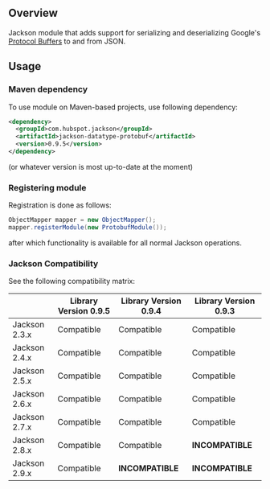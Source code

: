 ## Overview

Jackson module that adds support for serializing and deserializing Google's 
[Protocol Buffers](https://code.google.com/p/protobuf/) to and from JSON.

## Usage

### Maven dependency

To use module on Maven-based projects, use following dependency:

```xml
<dependency>
  <groupId>com.hubspot.jackson</groupId>
  <artifactId>jackson-datatype-protobuf</artifactId>
  <version>0.9.5</version>
</dependency>
```

(or whatever version is most up-to-date at the moment)

### Registering module

Registration is done as follows:

```java
ObjectMapper mapper = new ObjectMapper();
mapper.registerModule(new ProtobufModule());
```

after which functionality is available for all normal Jackson operations.

### Jackson Compatibility

See the following compatibility matrix:

| | Library Version 0.9.5 | Library Version 0.9.4 | Library Version 0.9.3 |
| ----- | --------------------- | --------------------- | --------------------- |
| Jackson 2.3.x | Compatible | Compatible | Compatible |
| Jackson 2.4.x | Compatible | Compatible | Compatible |
| Jackson 2.5.x | Compatible | Compatible | Compatible |
| Jackson 2.6.x | Compatible | Compatible | Compatible |
| Jackson 2.7.x | Compatible | Compatible | Compatible |
| Jackson 2.8.x | Compatible | Compatible | **INCOMPATIBLE** |
| Jackson 2.9.x | Compatible | **INCOMPATIBLE** | **INCOMPATIBLE** |
